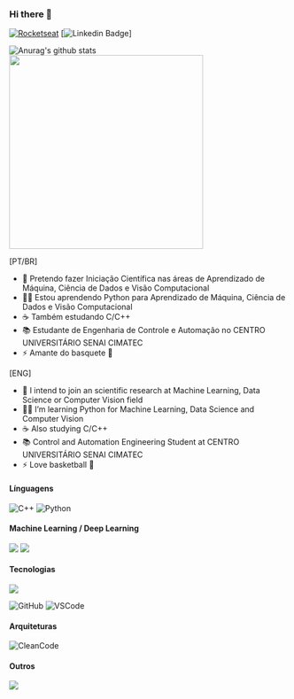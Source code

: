 ### Hi there 👋

[![Rocketseat](https://img.shields.io/badge/🚀-Rocketseat-662D91)](https://app.rocketseat.com.br/me/felipe-azevedo-ribeiro)
[![Linkedin Badge](https://img.shields.io/badge/-LinkedIn-blue?logo=Linkedin&logoColor=white&link=https://www.linkedin.com/in/felipe-azevedo-ribeiro/)]

![Anurag's github stats](https://github-readme-stats.vercel.app/api?username=feliper2002&hide=issues&count_private=true&show_icons=true&theme=algolia&line)
<img width="350px" src="https://github-readme-stats.vercel.app/api/top-langs/?username=feliper2002&count_private=true&layout=compact" />

[PT/BR]
- 🤖 Pretendo fazer Iniciação Científica nas áreas de Aprendizado de Máquina, Ciência de Dados e Visão Computacional
- 👨‍💻 Estou aprendendo Python para Aprendizado de Máquina, Ciência de Dados e Visão Computacional
- ☕ Também estudando C/C++
- 📚 Estudante de Engenharia de Controle e Automação no CENTRO UNIVERSITÁRIO SENAI CIMATEC
- ⚡ Amante do basquete 🏀

[ENG]
- 🤖 I intend to join an scientific research at Machine Learning, Data Science or Computer Vision field
- 👨‍💻 I’m learning Python for Machine Learning, Data Science and Computer Vision
- ☕ Also studying C/C++
- 📚 Control and Automation Engineering Student at CENTRO UNIVERSITÁRIO SENAI CIMATEC
- ⚡ Love basketball 🏀

#### Línguagens
![C++](https://img.shields.io/badge/C++-gray.svg?style=flat&logo=c%2B%2B)
![Python](https://img.shields.io/badge/-Python-%233776AB?logo=python&logoColor=white)

#### Machine Learning / Deep Learning
<img src="https://img.shields.io/badge/pandas%20-%23150458.svg?&style=for-the-badge&logo=pandas&logoColor=white" />
<img src="https://img.shields.io/badge/TensorFlow%20-%23FF6F00.svg?&style=for-the-badge&logo=TensorFlow&logoColor=white" />

#### Tecnologias
<img src="https://img.shields.io/badge/git%20-%23F05033.svg?&style=for-the-badge&logo=git&logoColor=white"/>

![GitHub](https://img.shields.io/badge/-GitHub-181717?style=flat-square&logo=github)
![VSCode](https://img.shields.io/badge/-VSCode-007ACC?style=flat-square&logo=visual-studio-code&logoColor=white)

#### Arquiteturas
![CleanCode](https://img.shields.io/badge/Clean%20Code-gray.svg)

#### Outros
<img src="https://img.shields.io/badge/Jupyter%20-%23F37626.svg?&style=for-the-badge&logo=Jupyter&logoColor=white" />
